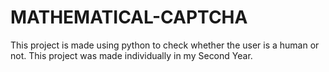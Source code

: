 # MATHEMATICAL-CAPTCHA
This project is made using python to check whether the user is a human or not. This project was made individually in my Second Year.
